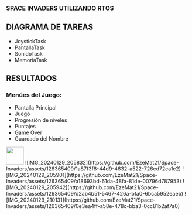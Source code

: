 
### SPACE INVADERS UTILIZANDO RTOS

## DIAGRAMA DE TAREAS
- JoystickTask
- PantallaTask
- SonidoTask
- MemoriaTask


## RESULTADOS
### Menúes del Juego:
- Pantalla Principal
- Juego
- Progresión de niveles
- Puntajes
- Game Over
- Guardado del Nombre

<img src="[https://github.com/favicon.ico](https://github.com/EzeMat21/Space-Invaders/assets/126365409/1a87f3f8-44d9-4632-a522-726cd72ca1c2)" width="48">
![IMG_20240129_205832](https://github.com/EzeMat21/Space-Invaders/assets/126365409/1a87f3f8-44d9-4632-a522-726cd72ca1c2)
![IMG_20240129_205901](https://github.com/EzeMat21/Space-Invaders/assets/126365409/a18693bd-61da-48fa-81de-00796d787953)
![IMG_20240129_205942](https://github.com/EzeMat21/Space-Invaders/assets/126365409/d2ab4b51-5467-426a-bfa0-6bca5952eaeb)
![IMG_20240129_210131](https://github.com/EzeMat21/Space-Invaders/assets/126365409/0e3ea4ff-a58e-478c-bba3-0cc81b2af7a0)

